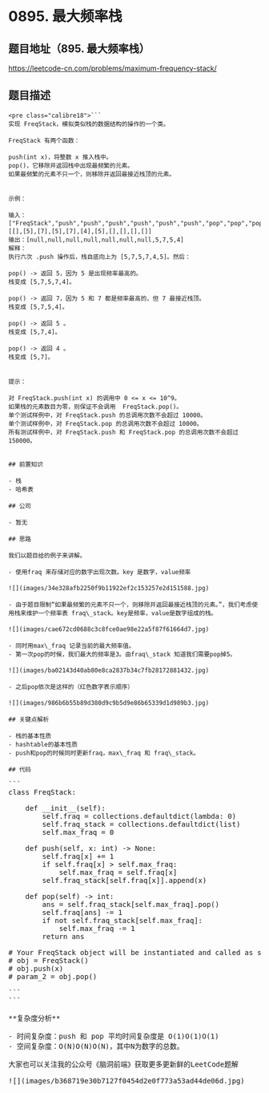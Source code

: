 # 0895. 最大频率栈

## 题目地址（895. 最大频率栈）

<https://leetcode-cn.com/problems/maximum-frequency-stack/>

## 题目描述

```
<pre class="calibre18">```
实现 FreqStack，模拟类似栈的数据结构的操作的一个类。

FreqStack 有两个函数：

push(int x)，将整数 x 推入栈中。
pop()，它移除并返回栈中出现最频繁的元素。
如果最频繁的元素不只一个，则移除并返回最接近栈顶的元素。


示例：

输入：
["FreqStack","push","push","push","push","push","push","pop","pop","pop","pop"],
[[],[5],[7],[5],[7],[4],[5],[],[],[],[]]
输出：[null,null,null,null,null,null,null,5,7,5,4]
解释：
执行六次 .push 操作后，栈自底向上为 [5,7,5,7,4,5]。然后：

pop() -> 返回 5，因为 5 是出现频率最高的。
栈变成 [5,7,5,7,4]。

pop() -> 返回 7，因为 5 和 7 都是频率最高的，但 7 最接近栈顶。
栈变成 [5,7,5,4]。

pop() -> 返回 5 。
栈变成 [5,7,4]。

pop() -> 返回 4 。
栈变成 [5,7]。


提示：

对 FreqStack.push(int x) 的调用中 0 <= x <= 10^9。
如果栈的元素数目为零，则保证不会调用  FreqStack.pop()。
单个测试样例中，对 FreqStack.push 的总调用次数不会超过 10000。
单个测试样例中，对 FreqStack.pop 的总调用次数不会超过 10000。
所有测试样例中，对 FreqStack.push 和 FreqStack.pop 的总调用次数不会超过 150000。

```
```

## 前置知识

- 栈
- 哈希表

## 公司

- 暂无

## 思路

我们以题目给的例子来讲解。

- 使用fraq 来存储对应的数字出现次数。key 是数字，value频率

![](images/34e328afb2250f9b11922ef2c153257e2d151588.jpg)

- 由于题目限制“如果最频繁的元素不只一个，则移除并返回最接近栈顶的元素。”，我们考虑使用栈来维护一个频率表 fraq\_stack。key是频率，value是数字组成的栈。

![](images/cae672cd0688c3c8fce0ae98e22a5f87f61664d7.jpg)

- 同时用max\_fraq 记录当前的最大频率值。
- 第一次pop的时候，我们最大的频率是3。由fraq\_stack 知道我们需要pop掉5。

![](images/ba02143d40ab80e8ca2837b34c7fb28172881432.jpg)

- 之后pop依次是这样的（红色数字表示顺序）

![](images/986b6b55b89d380d9c9b5d9e86b65339d1d989b3.jpg)

## 关键点解析

- 栈的基本性质
- hashtable的基本性质
- push和pop的时候同时更新fraq，max\_fraq 和 fraq\_stack。

## 代码

```
<pre class="calibre18">```
<span class="hljs-class"><span class="hljs-keyword">class</span> <span class="hljs-title">FreqStack</span>:</span>

    <span class="hljs-function"><span class="hljs-keyword">def</span> <span class="hljs-title">__init__</span><span class="hljs-params">(self)</span>:</span>
        self.fraq = collections.defaultdict(<span class="hljs-keyword">lambda</span>: <span class="hljs-params">0</span>)
        self.fraq_stack = collections.defaultdict(list)
        self.max_fraq = <span class="hljs-params">0</span>

    <span class="hljs-function"><span class="hljs-keyword">def</span> <span class="hljs-title">push</span><span class="hljs-params">(self, x: int)</span> -> <span class="hljs-keyword">None</span>:</span>
        self.fraq[x] += <span class="hljs-params">1</span>
        <span class="hljs-keyword">if</span> self.fraq[x] > self.max_fraq:
            self.max_fraq = self.fraq[x]
        self.fraq_stack[self.fraq[x]].append(x)    

    <span class="hljs-function"><span class="hljs-keyword">def</span> <span class="hljs-title">pop</span><span class="hljs-params">(self)</span> -> int:</span>
        ans = self.fraq_stack[self.max_fraq].pop()
        self.fraq[ans] -= <span class="hljs-params">1</span>
        <span class="hljs-keyword">if</span> <span class="hljs-keyword">not</span> self.fraq_stack[self.max_fraq]:
            self.max_fraq -= <span class="hljs-params">1</span>
        <span class="hljs-keyword">return</span> ans

<span class="hljs-title"># Your FreqStack object will be instantiated and called as such:</span>
<span class="hljs-title"># obj = FreqStack()</span>
<span class="hljs-title"># obj.push(x)</span>
<span class="hljs-title"># param_2 = obj.pop()</span>

```
```

**复杂度分析**

- 时间复杂度：push 和 pop 平均时间复杂度是 O(1)O(1)O(1)
- 空间复杂度：O(N)O(N)O(N)，其中N为数字的总数。

大家也可以关注我的公众号《脑洞前端》获取更多更新鲜的LeetCode题解

![](images/b368719e30b7127f0454d2e0f773a53ad44de06d.jpg)